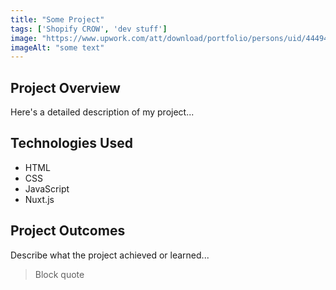 ```yaml
---
title: "Some Project"
tags: ['Shopify CROW', 'dev stuff']
image: "https://www.upwork.com/att/download/portfolio/persons/uid/444945838176301056/profile/projects/files/30f2fb2c-541e-4daa-a7ea-4768b6586715"
imageAlt: "some text"
---
```


## Project Overview

Here's a detailed description of my project...

## Technologies Used

- HTML
- CSS
- JavaScript
- Nuxt.js

## Project Outcomes

Describe what the project achieved or learned...

> Block quote